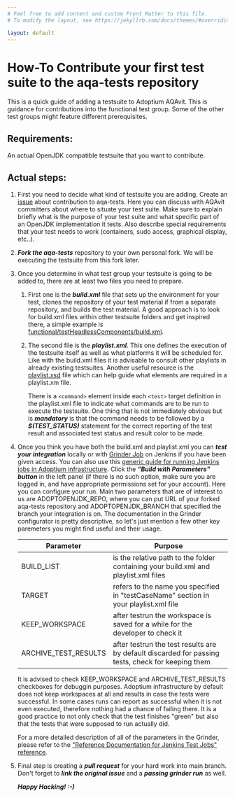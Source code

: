 ```yaml
---
# Feel free to add content and custom Front Matter to this file.
# To modify the layout, see https://jekyllrb.com/docs/themes/#overriding-theme-defaults

layout: default
---
```


# How-To Contribute your first test suite to the aqa-tests repository

This is a quick guide of adding a testsuite to Adoptium AQAvit. This is guidance for contributions into the functional test group.  Some of the other test groups might feature different prerequisites.

## Requirements:

An actual OpenJDK compatible testsuite that you want to contribute.

## Actual steps:

1. First you need to decide what kind of testsuite you are adding. Create an [issue](https://github.com/adoptium/aqa-tests/issues) about contribution to aqa-tests.  Here you can discuss with AQAvit committers about where to situate your test suite. Make sure to explain briefly what is the purpose of your test suite and what specific part of an OpenJDK implementation it tests. Also describe special requirements that your test needs to work (containers, sudo access, graphical display, etc..).

2. ***Fork the aqa-tests*** repository to your own personal fork. We will be executing the testsuite from this fork later.

3. Once you determine in what test group your testsuite is going to be added to, there are at least two files you need to prepare.

    1. First one is the ***build.xml*** file that sets up the environment for your test, clones the repository of your test material if from a separate repository, and builds the test material. A good approach is to look for build.xml files within other testsuite folders and get inspired there, a simple example is [functional/testHeadlessComponents/build.xml](https://github.com/adoptium/aqa-tests/blob/master/functional/testHeadlessComponents/build.xml).
   
    2. The second file is the ***playlist.xml***. This one defines the execution of the testsuite itself as well as what platforms it will be scheduled for. Like with the build.xml files it is advisable to consult other playlists in already existing testsuites.  Another useful resource is the [playlist.xsd](https://github.com/adoptium/TKG/blob/master/resources/playlist.xsd) file which can help guide what elements are required in a playlist.xm file.

       There is a `<command>` element inside each `<test>` target definition in the playlist.xml file to indicate what commands are to be run to execute the testsuite.  One thing that is not immediately obvious but is ***mandatory*** is that the command needs to be followed by a ***$(TEST_STATUS)*** statement for the correct reporting of the test result and associated test status and result color to be made.

4. Once you think you have both the build.xml and playlist.xml you can ***test your integration*** locally or with [Grinder Job](https://ci.adoptium.net/view/Test_grinder/job/Grinder/) on Jenkins if you have been given access. You can also use this [generic guide for running Jenkins jobs in Adoptium infrastructure](jenkins-howto.markdown).
Click the ***"Build with Parameters" button*** in the left panel (if there is no such option, make sure you are logged in, and have appropriate permissions set for your account).
Here you can configure your run. Main two parameters that are of interest to us are ADOPTOPENJDK_REPO, where you can put URL of your forked aqa-tests repository and ADOPTOPENJDK_BRANCH that specified the branch your integration is on.
The documentation in the Grinder configurator is pretty descriptive, so let's just mention a few other key paremeters you might find useful and their usage.

   | Parameter | Purpose |
   | --- | --- |
   | BUILD_LIST | is the relative path to the folder containing your build.xml and playlist.xml files |
   | TARGET | refers to the name you specified in "testCaseName" section in your playlist.xml file |
   | KEEP_WORKSPACE | after testrun the workspace is saved for a while for the developer to check it |
   | ARCHIVE_TEST_RESULTS | after testrun the test results are by default discarded for passing tests, check for keeping them |

   It is advised to check KEEP_WORKSPACE and ARCHIVE_TEST_RESULTS checkboxes for debuggin purposes. Adoptium infrastructure by default does not keep workspaces at all and results in case the tests were         successful. In some cases runs can report as successful when it is not even executed, therefore nothing had a chance of failing there. It is a good practice to not only check that the test finishes         "green" but also that the tests that were supposed to run actually did.

   For a more detailed description of all of the parameters in the Grinder, please refer to the ["Reference Documentation for Jenkins Test Jobs" reference](../reference/jenkins-jobs-reference.markdown).

5. Final step is creating a ***pull request*** for your hard work into main branch.  Don't forget to ***link the original issue*** and a ***passing grinder run*** as well.

   ***Happy Hacking! :-)***
